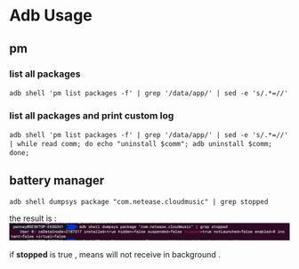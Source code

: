 # Adb Usage

## pm

### list all packages
```
adb shell 'pm list packages -f' | grep '/data/app/' | sed -e 's/.*=//'
```

### list all packages and print custom log
```
adb shell 'pm list packages -f' | grep '/data/app/' | sed -e 's/.*=//' | while read comm; do echo "uninstall $comm"; adb uninstall $comm; done;
```

## battery manager
```
adb shell dumpsys package "com.netease.cloudmusic" | grep stopped
```
the result is :
![package battery](./images/batterymg.jpg)

if **stopped** is true , means will not receive in background .